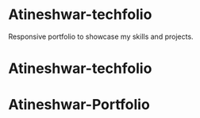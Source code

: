 # Atineshwar-techfolio
Responsive portfolio to showcase my skills and projects.
# Atineshwar-techfolio
# Atineshwar-Portfolio
